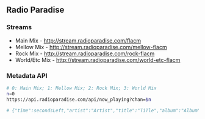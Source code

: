 ## Radio Paradise 

### Streams
- Main Mix - http://stream.radioparadise.com/flacm
- Mellow Mix - http://stream.radioparadise.com/mellow-flacm
- Rock Mix - http://stream.radioparadise.com/rock-flacm
- World/Etc Mix - http://stream.radioparadise.com/world-etc-flacm

### Metadata API 
```sh
# 0: Main Mix; 1: Mellow Mix; 2: Rock Mix; 3: World Mix
n=0
https://api.radioparadise.com/api/now_playing?chan=$n

# {"time":secondsLeft,"artist":"Artist","title":"TiTle","album":"Album","year":"Year","cover":"URL"}
```
